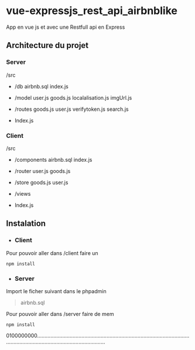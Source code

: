 # vue-expressjs_rest_api_airbnblike

App en vue js et avec une Restfull api en Express

## Architecture du projet 
### Server
/src

 - /db 
		 airbnb.sql 
		 index.js
		 
 - /model
		user.js
		goods.js
		localalisation.js
		imgUrl.js
 
 - /routes
		 goods.js
		 user.js
		 verifytoken.js
		 search.js
 - Index.js

### Client
/src

 - /components
		 airbnb.sql 
		 index.js
		 
 - /router
		user.js
		goods.js
		
 
 - /store
		 goods.js
		 user.js
		 
 - /views
 
 - Index.js

## Instalation

 - ### Client

Pour pouvoir aller dans /client faire un

	npm install

 - ### Server
Import le ficher suivant dans le phpadmin
> airbnb.sql 

Pour pouvoir aller dans /server faire de mem

	npm install
0100000000..........................................................................................................................................................................

  

<!--stackedit_data:
eyJoaXN0b3J5IjpbMTQ0MjAxOTQzNywxOTU0NTY3NTY3LC03Nj
Y3Njg2NzQsMTIwNjk2MjczMiwtODM2NzUxNTg3LDkxMDUyNzk1
OCwtNjA3OTMwMzQyLC0xOTc4NjUyMjQ3LC0zMzI0NTUzNjNdfQ
==
-->